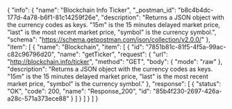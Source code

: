 {
  "info": {
    "name": "Blockchain Info Ticker",
    "_postman_id": "b8c4b4dc-177d-4a78-b6f1-81c14259f26e",
    "description": "Returns a JSON object with the currency codes as keys. \"15m\" is the 15 minutes delayed market price, \"last\" is the most recent market price, \"symbol\" is the currency symbol.",
    "schema": "https://schema.getpostman.com/json/collection/v2.0.0/"
  },
  "item": [
    {
      "name": "Blockchain",
      "item": [
        {
          "id": "7851b81c-81f5-4f5a-99ac-c82c96796d20",
          "name": "getTicker",
          "request": {
            "url": "http://blockchain.info/ticker",
            "method": "GET",
            "body": {
              "mode": "raw"
            },
            "description": "Returns a JSON object with the currency codes as keys. \"15m\" is the 15 minutes delayed market price, \"last\" is the most recent market price, \"symbol\" is the currency symbol."
          },
          "response": [
            {
              "status": "OK",
              "code": 200,
              "name": "Response_200",
              "id": "85b4f230-2697-426a-a28c-571a373ece88"
            }
          ]
        }
      ]
    }
  ]
}